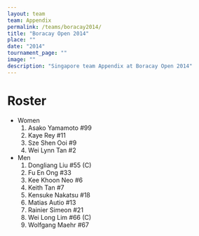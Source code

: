 ```yaml
---
layout: team
team: Appendix
permalink: /teams/boracay2014/
title: "Boracay Open 2014"
place: ""
date: "2014"
tournament_page: ""
image: ""
description: "Singapore team Appendix at Boracay Open 2014"
---
```


# Roster

* Women
	1. Asako Yamamoto #99
	2. Kaye Rey #11
	3. Sze Shen Ooi #9
	4. Wei Lynn Tan #2
* Men
	1. Dongliang Liu #55 (C)
	2. Fu En Ong #33
	3. Kee Khoon Neo #6
	4. Keith Tan #7
	5. Kensuke Nakatsu #18
	6. Matias Autio #13
	7. Rainier Simeon #21
	8. Wei Long Lim #66 (C)
	9. Wolfgang Maehr #67
